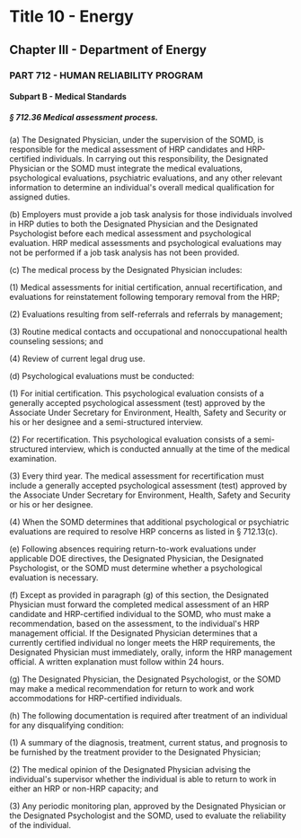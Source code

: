 
# Title 10 - Energy
## Chapter III - Department of Energy
### PART 712 - HUMAN RELIABILITY PROGRAM
#### Subpart B - Medical Standards
##### § 712.36 Medical assessment process.

(a) The Designated Physician, under the supervision of the SOMD, is responsible for the medical assessment of HRP candidates and HRP-certified individuals. In carrying out this responsibility, the Designated Physician or the SOMD must integrate the medical evaluations, psychological evaluations, psychiatric evaluations, and any other relevant information to determine an individual's overall medical qualification for assigned duties.

(b) Employers must provide a job task analysis for those individuals involved in HRP duties to both the Designated Physician and the Designated Psychologist before each medical assessment and psychological evaluation. HRP medical assessments and psychological evaluations may not be performed if a job task analysis has not been provided.

(c) The medical process by the Designated Physician includes:

(1) Medical assessments for initial certification, annual recertification, and evaluations for reinstatement following temporary removal from the HRP;

(2) Evaluations resulting from self-referrals and referrals by management;

(3) Routine medical contacts and occupational and nonoccupational health counseling sessions; and

(4) Review of current legal drug use.

(d) Psychological evaluations must be conducted:

(1) For initial certification. This psychological evaluation consists of a generally accepted psychological assessment (test) approved by the Associate Under Secretary for Environment, Health, Safety and Security or his or her designee and a semi-structured interview.

(2) For recertification. This psychological evaluation consists of a semi-structured interview, which is conducted annually at the time of the medical examination.

(3) Every third year. The medical assessment for recertification must include a generally accepted psychological assessment (test) approved by the Associate Under Secretary for Environment, Health, Safety and Security or his or her designee.

(4) When the SOMD determines that additional psychological or psychiatric evaluations are required to resolve HRP concerns as listed in § 712.13(c).

(e) Following absences requiring return-to-work evaluations under applicable DOE directives, the Designated Physician, the Designated Psychologist, or the SOMD must determine whether a psychological evaluation is necessary.

(f) Except as provided in paragraph (g) of this section, the Designated Physician must forward the completed medical assessment of an HRP candidate and HRP-certified individual to the SOMD, who must make a recommendation, based on the assessment, to the individual's HRP management official. If the Designated Physician determines that a currently certified individual no longer meets the HRP requirements, the Designated Physician must immediately, orally, inform the HRP management official. A written explanation must follow within 24 hours.

(g) The Designated Physician, the Designated Psychologist, or the SOMD may make a medical recommendation for return to work and work accommodations for HRP-certified individuals.

(h) The following documentation is required after treatment of an individual for any disqualifying condition:

(1) A summary of the diagnosis, treatment, current status, and prognosis to be furnished by the treatment provider to the Designated Physician;

(2) The medical opinion of the Designated Physician advising the individual's supervisor whether the individual is able to return to work in either an HRP or non-HRP capacity; and

(3) Any periodic monitoring plan, approved by the Designated Physician or the Designated Psychologist and the SOMD, used to evaluate the reliability of the individual.
